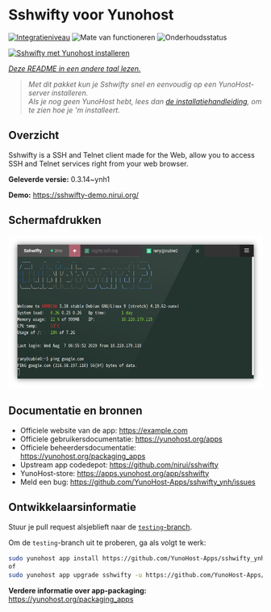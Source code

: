 <!--
NB: Deze README is automatisch gegenereerd door <https://github.com/YunoHost/apps/tree/master/tools/readme_generator>
Hij mag NIET handmatig aangepast worden.
-->

# Sshwifty voor Yunohost

[![Integratieniveau](https://dash.yunohost.org/integration/sshwifty.svg)](https://ci-apps.yunohost.org/ci/apps/sshwifty/) ![Mate van functioneren](https://ci-apps.yunohost.org/ci/badges/sshwifty.status.svg) ![Onderhoudsstatus](https://ci-apps.yunohost.org/ci/badges/sshwifty.maintain.svg)

[![Sshwifty met Yunohost installeren](https://install-app.yunohost.org/install-with-yunohost.svg)](https://install-app.yunohost.org/?app=sshwifty)

*[Deze README in een andere taal lezen.](./ALL_README.md)*

> *Met dit pakket kun je Sshwifty snel en eenvoudig op een YunoHost-server installeren.*  
> *Als je nog geen YunoHost hebt, lees dan [de installatiehandleiding](https://yunohost.org/install), om te zien hoe je 'm installeert.*

## Overzicht

Sshwifty is a SSH and Telnet client made for the Web, allow you to access SSH and Telnet services right from your web browser.

**Geleverde versie:** 0.3.14~ynh1

**Demo:** <https://sshwifty-demo.nirui.org/>

## Schermafdrukken

![Schermafdrukken van Sshwifty](./doc/screenshots/Screenshot.png)

## Documentatie en bronnen

- Officiele website van de app: <https://example.com>
- Officiele gebruikersdocumentatie: <https://yunohost.org/apps>
- Officiele beheerdersdocumentatie: <https://yunohost.org/packaging_apps>
- Upstream app codedepot: <https://github.com/nirui/sshwifty>
- YunoHost-store: <https://apps.yunohost.org/app/sshwifty>
- Meld een bug: <https://github.com/YunoHost-Apps/sshwifty_ynh/issues>

## Ontwikkelaarsinformatie

Stuur je pull request alsjeblieft naar de [`testing`-branch](https://github.com/YunoHost-Apps/sshwifty_ynh/tree/testing).

Om de `testing`-branch uit te proberen, ga als volgt te werk:

```bash
sudo yunohost app install https://github.com/YunoHost-Apps/sshwifty_ynh/tree/testing --debug
of
sudo yunohost app upgrade sshwifty -u https://github.com/YunoHost-Apps/sshwifty_ynh/tree/testing --debug
```

**Verdere informatie over app-packaging:** <https://yunohost.org/packaging_apps>
